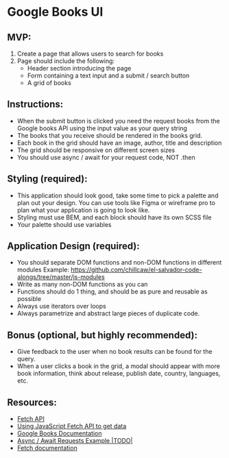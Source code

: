 # Google Books UI

## MVP:
1. Create a page that allows users to search for books
2. Page should include the following:
    - Header section introducing the page
    - Form containing a text input and a submit / search button
    - A grid of books

## Instructions:
- When the submit button is clicked you need the request books from the Google books API using the input value as your query string
- The books that you receive should be rendered in the books grid.
- Each book in the grid should have an image, author, title and description
- The grid should be responsive on different screen sizes
- You should use async / await for your request code, NOT .then

## Styling (required):
- This application should look good, take some time to pick a palette and plan out your design. You can use tools like Figma or wireframe pro to plan what your application is going to look like.
- Styling must use BEM, and each block should have its own SCSS file
- Your palette should use variables

## Application Design (required):
- You should separate DOM functions and non-DOM functions in different modules Example: https://github.com/chillcaw/el-salvador-code-alongs/tree/master/js-modules
- Write as many non-DOM functions as you can
- Functions should do 1 thing, and should be as pure and reusable as possible
- Always use iterators over loops
- Always parametrize and abstract large pieces of duplicate code.

## Bonus (optional, but highly recommended):
- Give feedback to the user when no book results can be found for the query.
- When a user clicks a book in the grid, a modal should appear with more book information, think about release, publish date, country, languages, etc.

## Resources:
- [Fetch API](https://developer.mozilla.org/en-US/docs/Web/API/Fetch_API)
- [Using JavaScript Fetch API to get data](https://developers.google.com/books/docs/v1/reference/volumes/list)
- [Google Books Documentation](https://developers.google.com/books/docs/v1/reference/volumes/list)
- [Async / Await Requests Example |TODO|](https://github.com/nology-tech/curriculum-documentation/blob/main/js/projects/google-books)
- [Fetch documentation](https://www.w3schools.com/js/js_api_fetch.asp)